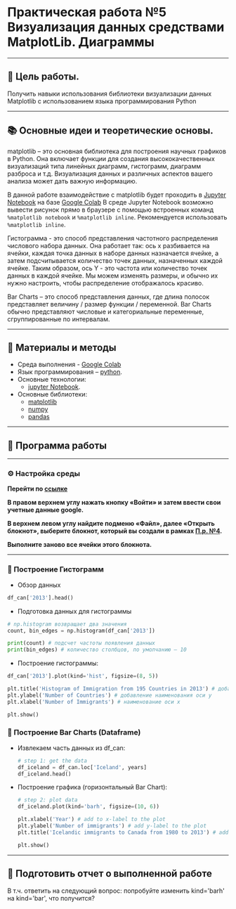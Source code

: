 # Практическая работа №5 Визуализация данных средствами MatplotLib. Диаграммы

---

## 🎯 Цель работы.

Получить навыки использования библиотеки визуализации данных Matplotlib с использованием языка программирования Python

---

## 📚 Основные идеи и теоретические основы.

matplotlib – это основная библиотека для построения научных графиков в Python. 
Она включает функции для создания высококачественных визуализаций типа линейных диаграмм, гистограмм, диаграмм разброса и т.д. 
Визуализация данных и различных аспектов вашего анализа может дать важную информацию. 

В данной работе взаимодействие с matplotlib будет проходить в [Jupyter Notebook](Pr_3.md) на базе [Google Colab](https://colab.research.google.com/notebooks/intro.ipynb)
В среде Jupyter Notebook  возможно вывести рисунок прямо в браузере с помощью встроенных команд ```%matplotlib notebook``` и ```%matplotlib inline```.
Рекомендуется использовать ```%matplotlib inline```.

Гистограмма - это способ представления частотного распределения числового набора данных. 
Она работает так: ось x разбивается на ячейки, каждая точка данных в наборе данных назначается ячейке, а затем подсчитывается количество точек данных, назначенных каждой ячейке. 
Таким образом, ось Y - это частота или количество точек данных в каждой ячейке. 
Мы можем изменять размеры, и обычно их нужно настроить, чтобы распределение отображалось красиво. 

Bar Charts – это способ представления данных, где длина полосок представляет величину / размер функции / переменной. 
Bar Charts обычно представляют числовые и категориальные переменные, сгруппированные по интервалам.

---

## 📁 Материалы и методы

- Среда выполнения - [Google Colab](https://github.com/deepmipt/dlschl/wiki/Инструкция-по-работе-с-Google-Colab)
- Язык программирования – [python](https://www.python.org/).
- Основные технологии:
  -  [jupyter Notebook](https://jupyter.org/).
- Основные библиотеки:
  - [matplotlib](https://matplotlib.org/)
  - [numpy](https://numpy.org/)
  - [pandas](https://pandas.pydata.org/)
 
---

## 🧪 Программа работы 

---

### ⚙️ Настройка среды  

**Перейти по [ссылке](https://colab.research.google.com/notebooks/intro.ipynb)**

**В правом верхнем углу нажать кнопку «Войти» и затем ввести свои учетные данные google.**

**В верхнем левом углу найдите подменю «Файл», далее «Открыть блокнот», выберите блокнот, который вы создали в рамках [П.р. №4](Pr_4.md).**

**Выполните заново все ячейки этого блокнота.**

---


### 📌 Построение Гистограмм

  - Обзор данных
  ```python
  df_can['2013'].head()
  ```
  - Подготовка данных для гистограммы
  ```python
  # np.histogram возвращает два значения
  count, bin_edges = np.histogram(df_can['2013'])
  
  print(count) # подсчет частоты появления данных
  print(bin_edges) # количество столбцов, по умолчанию – 10
  ```
  - Построение гистограммы:
  ```python
  df_can['2013'].plot(kind='hist', figsize=(8, 5))

  plt.title('Histogram of Immigration from 195 Countries in 2013') # добавление названия
  plt.ylabel('Number of Countries') # добавление наименования оси у
  plt.xlabel('Number of Immigrants') # наименование оси х
  
  plt.show()
  ```
### 📌 Построение Bar Charts (Dataframe)

  - Извлекаем часть данных из df_can:
    ```python
    # step 1: get the data
    df_iceland = df_can.loc['Iceland', years]
    df_iceland.head()
    ```
  - Построение графика (горизонтальный Bar Chart):
    ```python
    # step 2: plot data
    df_iceland.plot(kind='barh', figsize=(10, 6))
    
    plt.xlabel('Year') # add to x-label to the plot
    plt.ylabel('Number of immigrants') # add y-label to the plot
    plt.title('Icelandic immigrants to Canada from 1980 to 2013') # add title to the plot
    
    plt.show()
    ```    
---

## 📌 Подготовить отчет о выполненной работе
В т.ч. ответить на следующий вопрос: попробуйте изменить kind='barh' на kind='bar', что получится?
